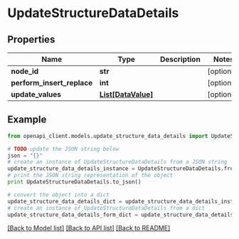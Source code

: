 # UpdateStructureDataDetails


## Properties
Name | Type | Description | Notes
------------ | ------------- | ------------- | -------------
**node_id** | **str** |  | [optional] 
**perform_insert_replace** | **int** |  | [optional] 
**update_values** | [**List[DataValue]**](DataValue.md) |  | [optional] 

## Example

```python
from openapi_client.models.update_structure_data_details import UpdateStructureDataDetails

# TODO update the JSON string below
json = "{}"
# create an instance of UpdateStructureDataDetails from a JSON string
update_structure_data_details_instance = UpdateStructureDataDetails.from_json(json)
# print the JSON string representation of the object
print UpdateStructureDataDetails.to_json()

# convert the object into a dict
update_structure_data_details_dict = update_structure_data_details_instance.to_dict()
# create an instance of UpdateStructureDataDetails from a dict
update_structure_data_details_form_dict = update_structure_data_details.from_dict(update_structure_data_details_dict)
```
[[Back to Model list]](../README.md#documentation-for-models) [[Back to API list]](../README.md#documentation-for-api-endpoints) [[Back to README]](../README.md)


